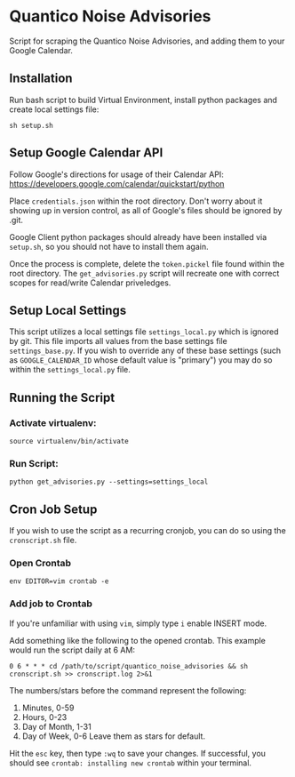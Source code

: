 # Quantico Noise Advisories
Script for scraping the Quantico Noise Advisories, and adding them to your Google Calendar.

## Installation
Run bash script to build Virtual Environment, install python packages and create local settings file:

`sh setup.sh`

## Setup Google Calendar API
Follow Google's directions for usage of their Calendar API: https://developers.google.com/calendar/quickstart/python

Place `credentials.json` within the root directory. Don't worry about it showing up in version control, as all of Google's files should be ignored by .git.

Google Client python packages should already have been installed via `setup.sh`, so you should not have to install them again.

Once the process is complete, delete the `token.pickel` file found within the root directory. The `get_advisories.py` script will recreate one with correct scopes for read/write Calendar priveledges.

## Setup Local Settings
This script utilizes a local settings file `settings_local.py` which is ignored by git. This file imports all values from the base settings file `settings_base.py`. If you wish to override any of these base settings (such as `GOOGLE_CALENDAR_ID` whose default value is "primary") you may do so within the `settings_local.py` file.

## Running the Script

### Activate virtualenv:

`source virtualenv/bin/activate`

### Run Script:

`python get_advisories.py --settings=settings_local`

## Cron Job Setup

If you wish to use the script as a recurring cronjob, you can do so using the `cronscript.sh` file.

### Open Crontab

`env EDITOR=vim crontab -e`

### Add job to Crontab

If you're unfamiliar with using `vim`, simply type `i` enable INSERT mode.

Add something like the following to the opened crontab. This example would run the script daily at 6 AM:

`0 6 * * * cd /path/to/script/quantico_noise_advisories && sh cronscript.sh >> cronscript.log 2>&1`

The numbers/stars before the command represent the following:
1. Minutes, 0-59
2. Hours, 0-23
3. Day of Month, 1-31
4. Day of Week, 0-6
Leave them as stars for default.

Hit the `esc` key, then type `:wq` to save your changes. If successful, you should see `crontab: installing new crontab` within your terminal.
